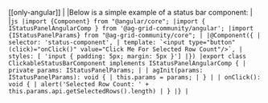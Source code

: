 [[only-angular]]
|
|Below is a simple example of a status bar component:
|
|`` js |import {Component} from "@angular/core"; |import { IStatusPanelAngularComp } from '@ag-grid-community/angular'; |import {IStatusPanelParams} from "@ag-grid-community/core"; | |@Component({ | selector: 'status-component', | template: `<input type="button" (click)="onClick()" value="Click Me For Selected Row Count"/>`, | styles: [ 'input { padding: 5px; margin: 5px }'] |}) |export class ClickableStatusBarComponent implements IStatusPanelAngularComp { | private params: IStatusPanelParams; | | agInit(params: IStatusPanelParams): void { | this.params = params; | } | | onClick(): void { | alert('Selected Row Count: ' + this.params.api.getSelectedRows().length) | } |} | ``
